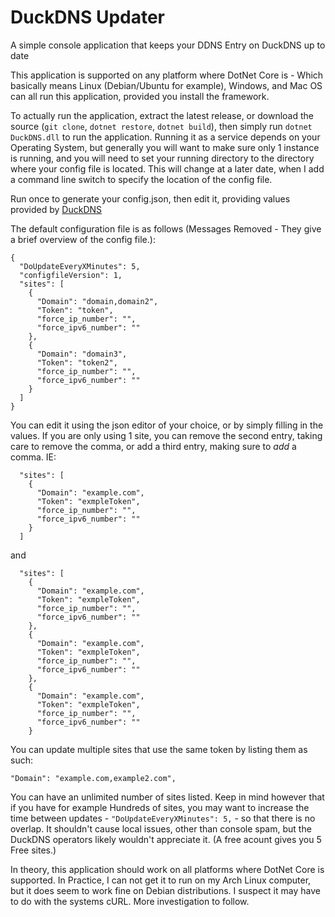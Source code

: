 # DuckDNS Updater
A simple console application that keeps your DDNS Entry on DuckDNS up to date

This application is supported on any platform where DotNet Core is - Which basically means Linux (Debian/Ubuntu for example), Windows, and Mac OS can all run this application, provided you install the framework.

To actually run the application, extract the latest release, or download the source (`git clone`, `dotnet restore`, `dotnet build`), then simply run `dotnet DuckDNS.dll` to run the application. Running it as a service depends on your Operating System, but generally you will want to make sure only 1 instance is running, and you will need to set your running directory to the directory where your config file is located. This will change at a later date, when I add a command line switch to specify the location of the config file.

Run once to generate your config.json, then edit it, providing values provided by [DuckDNS](https://www.duckdns.org)

The default configuration file is as follows (Messages Removed - They give a brief overview of the config file.):
```
{
  "DoUpdateEveryXMinutes": 5,
  "configfileVersion": 1,
  "sites": [
    {
      "Domain": "domain,domain2",
      "Token": "token",
      "force_ip_number": "",
      "force_ipv6_number": ""
    },
    {
      "Domain": "domain3",
      "Token": "token2",
      "force_ip_number": "",
      "force_ipv6_number": ""
    }
  ]
}
```

You can edit it using the json editor of your choice, or by simply filling in the values. If you are only using 1 site, you can remove the second entry, taking care to remove the comma, or add a third entry, making sure to _add_ a comma. IE:

```
  "sites": [
    {
      "Domain": "example.com",
      "Token": "exmpleToken",
	  "force_ip_number": "",
	  "force_ipv6_number": ""
    }
  ]
```
and 
```
  "sites": [
    {
      "Domain": "example.com",
      "Token": "exmpleToken",
	  "force_ip_number": "",
	  "force_ipv6_number": ""
    },
    {
      "Domain": "example.com",
      "Token": "exmpleToken",
	  "force_ip_number": "",
	  "force_ipv6_number": ""
    },
    {
      "Domain": "example.com",
      "Token": "exmpleToken",
	  "force_ip_number": "",
	  "force_ipv6_number": ""
    }
```

You can update multiple sites that use the same token by listing them as such:
```
"Domain": "example.com,example2.com",
```


You can have an unlimited number of sites listed. Keep in mind however that if you have for example Hundreds of sites, you may want to increase the time between updates - `"DoUpdateEveryXMinutes": 5,` - so that there is no overlap. It shouldn't cause local issues, other than console spam, but the DuckDNS operators likely wouldn't appreciate it.
(A free acount gives you 5 Free sites.)


In theory, this application should work on all platforms where DotNet Core is supported. In Practice, I can not get it to run on my Arch Linux computer, but it does seem to work fine on Debian distributions. I suspect it may have to do with the systems cURL. More investigation to follow.
